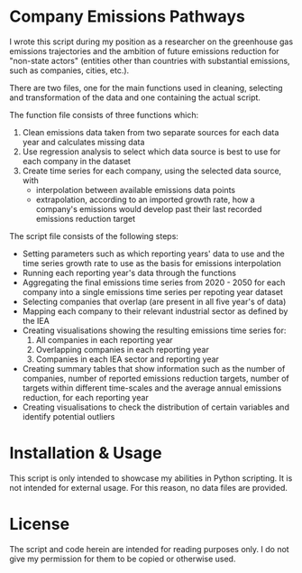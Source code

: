 <h1> Company Emissions Pathways </h1>

I wrote this script during my position as a researcher on the greenhouse gas emissions trajectories and the ambition of future emissions reduction for "non-state actors" (entities other than countries with substantial emissions, such as companies, cities, etc.).

There are two files, one for the main functions used in cleaning, selecting and transformation of the data and one containing the actual script.

The function file consists of three functions which:
1) Clean emissions data taken from two separate sources for each data year and calculates missing data
2) Use regression analysis to select which data source is best to use for each company in the dataset
3) Create time series for each company, using the selected data source, with 
    - interpolation between available emissions data points 
    - extrapolation, according to an imported growth rate, how a company's emissions would develop past their last recorded emissions reduction target

The script file consists of the following steps:

- Setting parameters such as which reporting years' data to use and the time series growth rate to use as the basis for emissions interpolation
- Running each reporting year's data through the functions
- Aggregating the final emissions time series from 2020 - 2050 for each company into a single emissions time series per repoting year dataset
- Selecting companies that overlap (are present in all five year's of data) 
- Mapping each company to their relevant industrial sector as defined by the IEA
- Creating visualisations showing the resulting emissions time series for:
    1) All companies in each reporting year
    2) Overlapping companies in each reporting year
    3) Companies in each IEA sector and reporting year
- Creating summary tables that show information such as the number of companies, number of reported emissions reduction targets, number of targets within different time-scales and the average annual emissions reduction, for each reporting year
- Creating visualisations to check the distribution of certain variables and identify potential outliers


<h1> Installation & Usage </h1>

This script is only intended to showcase my abilities in Python scripting. It is not intended for external usage. For this reason, no data files are provided.

<h1> License </h1>

The script and code herein are intended for reading purposes only. I do not give my permission for them to be copied or otherwise used.
